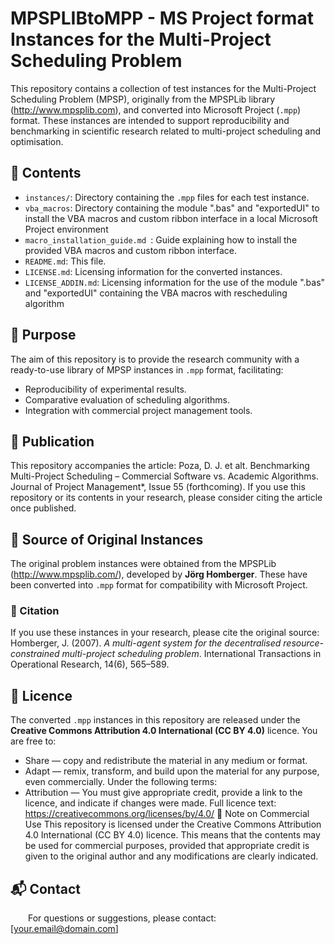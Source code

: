 # MPSPLIBtoMPP - MS Project format Instances for the Multi-Project Scheduling Problem
This repository contains a collection of test instances for the Multi-Project Scheduling Problem (MPSP),  originally from the MPSPLib library (http://www.mpsplib.com), and converted into Microsoft Project (`.mpp`) format. 
These instances are intended to support reproducibility and benchmarking in scientific research related to multi-project scheduling and optimisation.
## 📂 Contents
- `instances/`: Directory containing the `.mpp` files for each test instance.
- `vba_macros`: Directory containing  the module ".bas" and "exportedUI" to install the VBA macros and custom ribbon interface in a local Microsoft Project environment
- `macro_installation_guide.md `: Guide explaining how to install the provided VBA macros and custom ribbon interface.
- `README.md`: This file.
- `LICENSE.md`: Licensing information for the converted instances.
- `LICENSE_ADDIN.md`: Licensing information for the use of the module ".bas" and "exportedUI" containing the VBA macros with rescheduling algorithm
## 🎯 Purpose
The aim of this repository is to provide the research community with a ready-to-use library of MPSP instances in `.mpp` format, facilitating:
- Reproducibility of experimental results.
- Comparative evaluation of scheduling algorithms.
- Integration with commercial project management tools.
## 📄 Publication
This repository accompanies the article:
Poza, D. J. et alt. Benchmarking Multi-Project Scheduling – Commercial Software vs. Academic Algorithms. Journal of Project Management*, Issue 55 (forthcoming).
If you use this repository or its contents in your research, please consider citing the article once published.
## 🧩 Source of Original Instances
The original problem instances were obtained from the MPSPLib (http://www.mpsplib.com/), developed by **Jörg Homberger**. 
These have been converted into `.mpp` format for compatibility with Microsoft Project.
### 📖 Citation
If you use these instances in your research, please cite the original source:
Homberger, J. (2007). *A multi-agent system for the decentralised resource-constrained multi-project scheduling problem*. International Transactions in Operational Research, 14(6), 565–589.
## 📜 Licence
The converted `.mpp` instances in this repository are released under the **Creative Commons Attribution 4.0 International (CC BY 4.0)**  licence.
You are free to:
- Share — copy and redistribute the material in any medium or format.
- Adapt — remix, transform, and build upon the material for any purpose, even commercially.
Under the following terms:
- Attribution — You must give appropriate credit, provide a link to the licence, and indicate if changes were made.
 Full licence text: https://creativecommons.org/licenses/by/4.0/
💼 Note on Commercial Use
This repository is licensed under the Creative Commons Attribution 4.0 International (CC BY 4.0) licence.
This means that the contents may be used for commercial purposes, provided that appropriate credit is given to the original author and any modifications are clearly indicated.
## 📬 Contact
    For questions or suggestions, please contact: [your.email@domain.com]
